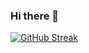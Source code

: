 ### Hi there 👋

[![GitHub Streak](https://streak-stats.demolab.com?user=Exabiier&theme=dark&border_radius=10&mode=weekly)](https://git.io/streak-stats)

<!--
**Exabiier/Exabiier** is a ✨ _special_ ✨ repository because its `README.md` (this file) appears on your GitHub profile.

Here are some ideas to get you started:

- 🔭 I’m currently working on ...
- 🌱 I’m currently learning ...
- 👯 I’m looking to collaborate on ...
- 🤔 I’m looking for help with ...
- 💬 Ask me about ...
- 📫 How to reach me: ...
- 😄 Pronouns: ...
- ⚡ Fun fact: ...
-->

